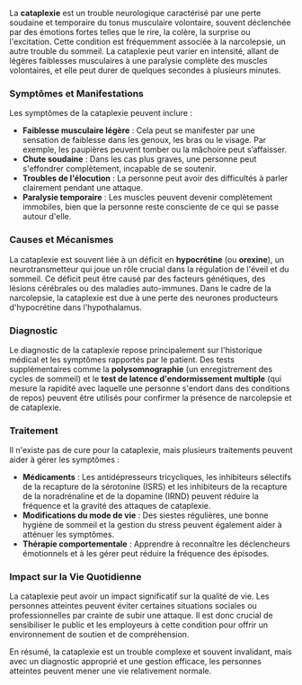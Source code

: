 La **cataplexie** est un trouble neurologique caractérisé par une perte soudaine et temporaire du tonus musculaire volontaire, souvent déclenchée par des émotions fortes telles que le rire, la colère, la surprise ou l'excitation. Cette condition est fréquemment associée à la narcolepsie, un autre trouble du sommeil. La cataplexie peut varier en intensité, allant de légères faiblesses musculaires à une paralysie complète des muscles volontaires, et elle peut durer de quelques secondes à plusieurs minutes.

### Symptômes et Manifestations

Les symptômes de la cataplexie peuvent inclure :

- **Faiblesse musculaire légère** : Cela peut se manifester par une sensation de faiblesse dans les genoux, les bras ou le visage. Par exemple, les paupières peuvent tomber ou la mâchoire peut s’affaisser.
- **Chute soudaine** : Dans les cas plus graves, une personne peut s'effondrer complètement, incapable de se soutenir.
- **Troubles de l'élocution** : La personne peut avoir des difficultés à parler clairement pendant une attaque.
- **Paralysie temporaire** : Les muscles peuvent devenir complètement immobiles, bien que la personne reste consciente de ce qui se passe autour d'elle.

### Causes et Mécanismes

La cataplexie est souvent liée à un déficit en **hypocrétine** (ou **orexine**), un neurotransmetteur qui joue un rôle crucial dans la régulation de l'éveil et du sommeil. Ce déficit peut être causé par des facteurs génétiques, des lésions cérébrales ou des maladies auto-immunes. Dans le cadre de la narcolepsie, la cataplexie est due à une perte des neurones producteurs d'hypocrétine dans l'hypothalamus.

### Diagnostic

Le diagnostic de la cataplexie repose principalement sur l'historique médical et les symptômes rapportés par le patient. Des tests supplémentaires comme la **polysomnographie** (un enregistrement des cycles de sommeil) et le **test de latence d'endormissement multiple** (qui mesure la rapidité avec laquelle une personne s'endort dans des conditions de repos) peuvent être utilisés pour confirmer la présence de narcolepsie et de cataplexie.

### Traitement

Il n'existe pas de cure pour la cataplexie, mais plusieurs traitements peuvent aider à gérer les symptômes :

- **Médicaments** : Les antidépresseurs tricycliques, les inhibiteurs sélectifs de la recapture de la sérotonine (ISRS) et les inhibiteurs de la recapture de la noradrénaline et de la dopamine (IRND) peuvent réduire la fréquence et la gravité des attaques de cataplexie.
- **Modifications du mode de vie** : Des siestes régulières, une bonne hygiène de sommeil et la gestion du stress peuvent également aider à atténuer les symptômes.
- **Thérapie comportementale** : Apprendre à reconnaître les déclencheurs émotionnels et à les gérer peut réduire la fréquence des épisodes.

### Impact sur la Vie Quotidienne

La cataplexie peut avoir un impact significatif sur la qualité de vie. Les personnes atteintes peuvent éviter certaines situations sociales ou professionnelles par crainte de subir une attaque. Il est donc crucial de sensibiliser le public et les employeurs à cette condition pour offrir un environnement de soutien et de compréhension.

En résumé, la cataplexie est un trouble complexe et souvent invalidant, mais avec un diagnostic approprié et une gestion efficace, les personnes atteintes peuvent mener une vie relativement normale.